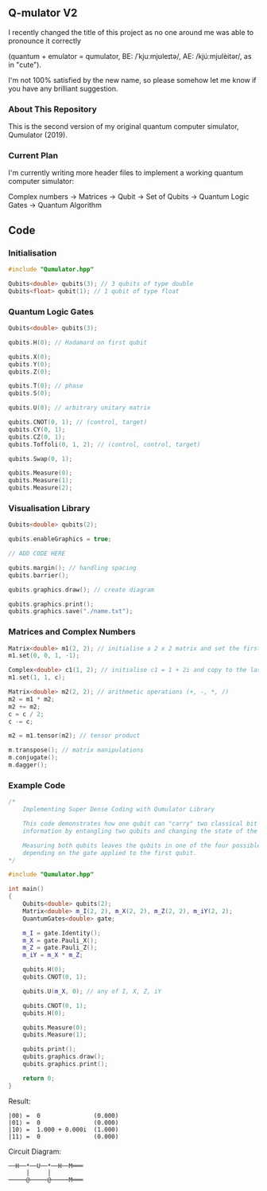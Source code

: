 ## Q-mulator V2

I recently changed the title of this project as no one around me was able to pronounce it correctly

(quantum + emulator = qumulator, BE: /ˈkjuːmjʊleɪtə/, AE: /kjúːmjulèitər/, as in "cute").

I'm not 100% satisfied by the new name, so please somehow let me know if you have any brilliant suggestion.

### About This Repository
This is the second version of my original quantum computer simulator, Qumulator (2019).

### Current Plan
I'm currently writing more header files to implement a working quantum computer simulator:

Complex numbers -> Matrices -> Qubit -> Set of Qubits -> Quantum Logic Gates -> Quantum Algorithm

## Code

### Initialisation
```C++
#include "Qumulator.hpp"

Qubits<double> qubits(3); // 3 qubits of type double
Qubits<float> qubit(1); // 1 qubit of type float	
```

### Quantum Logic Gates
```C++
Qubits<double> qubits(3);

qubits.H(0); // Hadamard on first qubit

qubits.X(0);
qubits.Y(0);
qubits.Z(0);

qubits.T(0); // phase
qubits.S(0);

qubits.U(0); // arbitrary unitary matrix

qubits.CNOT(0, 1); // (control, target)
qubits.CY(0, 1);
qubits.CZ(0, 1);
qubits.Toffoli(0, 1, 2); // (control, control, target)

qubits.Swap(0, 1);

qubits.Measure(0);
qubits.Measure(1);
qubits.Measure(2);
```

### Visualisation Library
```C++
Qubits<double> qubits(2);

qubits.enableGraphics = true;

// ADD CODE HERE

qubits.margin(); // handling spacing
qubits.barrier();

qubits.graphics.draw(); // create diagram

qubits.graphics.print();
qubits.graphics.save("./name.txt");
```

### Matrices and Complex Numbers
```C++
Matrix<double> m1(2, 2); // initialise a 2 x 2 matrix and set the first entry to 1 - i
m1.set(0, 0, 1, -1);

Complex<double> c1(1, 2); // initialise c1 = 1 + 2i and copy to the last entry of m1
m1.set(1, 1, c);

Matrix<double> m2(2, 2); // arithmetic operations (+, -, *, /)
m2 = m1 * m2; 
m2 += m2;
c = c / 2;
c -= c;

m2 = m1.tensor(m2); // tensor product

m.transpose(); // matrix manipulations
m.conjugate();
m.dagger();
```

### Example Code
```C++
/*
    Implementing Super Dense Coding with Qumulator Library

    This code demonstrates how one qubit can "carry" two classical bit worth of
    information by entangling two qubits and changing the state of the first qubit.

    Measuring both qubits leaves the qubits in one of the four possible states
    depending on the gate applied to the first qubit.
*/

#include "Qumulator.hpp"

int main()
{
	Qubits<double> qubits(2);
	Matrix<double> m_I(2, 2), m_X(2, 2), m_Z(2, 2), m_iY(2, 2);
	QuantumGates<double> gate;

	m_I = gate.Identity();
	m_X = gate.Pauli_X();
	m_Z = gate.Pauli_Z();
	m_iY = m_X * m_Z;

	qubits.H(0);
	qubits.CNOT(0, 1);

	qubits.U(m_X, 0); // any of I, X, Z, iY

	qubits.CNOT(0, 1);
	qubits.H(0);

	qubits.Measure(0);
	qubits.Measure(1);

	qubits.print();
	qubits.graphics.draw();
	qubits.graphics.print();

	return 0;
}
```

Result:
```
|00⟩ =  0               (0.000)
|01⟩ =  0               (0.000)
|10⟩ =  1.000 + 0.000i  (1.000)
|11⟩ =  0               (0.000)
```

Circuit Diagram:
```
──H──*──U──*──H──M═══
     │     │         
─────@─────@─────M═══
```
